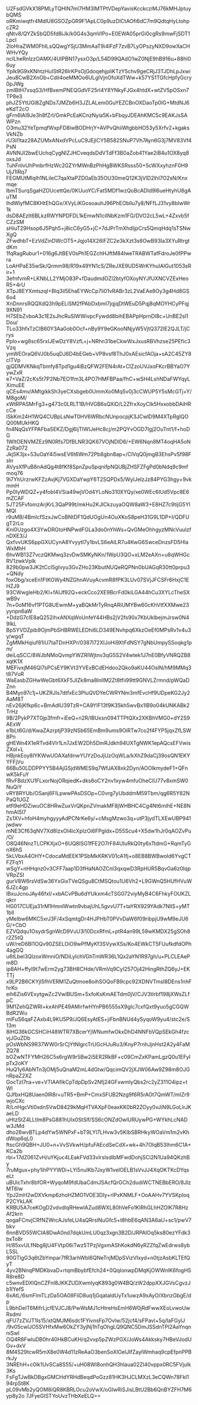 U2FsdGVkX18PMLyTQHIN7ml7HM3IMTPtVDepYavisKcckcziMJ76kMHJptuybQMS
oRKmiwqtfr4MdlU8GSOZpGR9F1ApLC0p9uzDlCtAOfi6dC7m9QdtqHyLtohpcZR2
qNtv8/QYZkSbQD5fd8iJk/k0G4s3qmVlPo+E0EWA05prGi0cgRs9mwFjSDT1Lpcl
2IoHraZWM0FhILsQQwgYSjU3MmAaT9i4lFzF7zvB7LyOPszyNXD9owXaCHWHvYQy
ncILheRnlzzOAMX/4UIPBN17ysxO3p/L54D99QAdO1wZ0NjE9hB916u+88hI06uy
YpIk9G9xKNhtzHuIStR26lrKPsOjGdoqehjpliKTzY5chv9geCRjJ3TJDhLpJxwi
Jeu8CwB2XnOb+Cdil4oeMMOo6ULgIVjnOfoXdTWw+k57YS1TGfcHpfyGcry0pJWg
zmIBtH7xsqS3/HfBxemPNEQGdVF25rI4Y8YNkyFJGx4htdX+wtZV5pOSxn7TP8e3
phJZ5YtUGl8ZgNDs7JMZb6H3JZLALem0GuYEZCBnOXDaoTp0IG+MtdNJ6eKdT2cO
gFrn6lAI9Je3h8fZrl/GmkPcEaKCnzNyia5K+bFbqyJDEAhKMC5c9EAKJsSAWPzn
O3mu32YeTpmqfWxpFD8iwBODHrjY+AVPvQhiiWtgbbHO53y5Xrfv2+kgaksVkNZb
rU3iI1taz28AZUMxANxdVPcLuC9JEjlCY5B582SNuP7Vh7Ayn6G3j7MV83Vf4PsN
AVNNJI2bwEUchqCygNIZJHCveqdsDdVTdFf3B0aZob41Yae2iB4u1OX8yq8oxsJd
TuhFnlvUhPmbrfHzWc2GZYrMWnBzPhHgBWKSRsss50+5cWXxyhznF0H9UjJ1IRq7
FEGMUtMIqlh1NLileC7qaXtaPZD0aEb35OU30meQ12K3jVlD2lhI7O2sN/Knxmqe
lbmTSurqSgaHZOUcettQe/0KUuoYC/Fat5MDf1wzQoBcADId9l6ueHtyhU8gAuTM
lhdWlyfMC8KHtEhQGx/XVyLiKGosoauhJ96PhEObllu7y8/NFfLJ31vy8bIwWr1k
dsD8AEzlt6BLkzRWYNPDFDL1kEmwN1cilNbKzm1FG/DVO2cL5wL+4Zxvb5fCZzSM
sHiuT29Hsop6J5Pqh5+j8icC6yG5+jC+7dJPrTmXhdIjpCrs5QmqHdq1sTSNwXgQ
ZFwdhbT+EzVdZinDWcOT5+Jqjo14X26lFZC2e3kXzt3s6OwB93Ia3XYuRtrgtdKm
1fqRagRubur1+016g6JtBEV0sPh1EGZchHJftM84lweTRABWTafFdroJe0fPPwra
LoAHPaE35wSk/Qrmm98/R19x49YN1cS/ZReJXE9UD5WrKYhuIAIGut1053sRir+1
3efnfvmR+LKNbLL2YMjO83P+fDaudmdOZl2btyfOXoyNYJfUXNCVZExHeoR5+4rU
XTpJ8EYXmtszqI+Blq3il5EhaEYWcCp7li01vRABr3zL2VaEAe8Oy3g4Hd8GS6o4
XnDnnrsRQQXdQ3h9pELiSM2fPAbDxbmI7jqjqDtWEuD5Pqj8qMOYHCyPFqj9XN91
H7SEbZvboA3c1E2sJhcRuSlWWivpcFywdd8bihEBAPpHprnDl8c+UnBE2sl1Dou/
TLo33hfxTzCIB60Y3Aa0ob0Ocf+nBy9Y9eGKooNNjyW5VjtQ372lE2QJLT/jCrys
PpIo+wg8sc65rxIJEwDzY8VzfL+j+NRhn31beCkwWxJxusRBVhzse25PEfic3Vzq
ymWEOraQ6VJ0b5uqDJ6D4bEGeb+VP8vsf8ThJ0xAEsicfAOja+sA2C45ZY8clTVp
gjQDMVKNkqTbmfy8Tpd1gu4iBzQFW2FEN4rAt+CIZzoUVJxoFKcrBBYaO7YywZxR
e7+VaZ/2cKs5t7P2Nb7EO1fm3L4PO7HMFBPaa/fhC+wSH4LshNDaFWYqyLXimuEE
qCEs4mv/AMtgikkSh3yeCXsbgeb0UmmXo0Mq5v0j3cCWUP5Y5sMcGTj+Y/M8goM/
xWtRPASMrFg3+g473c0LRLT1B/HVGB6sQXiD/L2ZfrxXoyCIk5HxxobbDAiHRcCe
lSkKm24H1WQ4CUBpLsNwT0HV6WRbcNUnpocpjK3JCwlD9M4XTpRglQOQ00MUkHKQ
fn4NqQsYFPAFbaSEKZ/Dgj6ijTIWIJeHc8cj/m2PQYvOGD7Igj2OuTnt1/f+hoDG
1WItOENVMZEz9N0Rfs7DfBLNR3QK67VOjNDlD6/+EW6Nqn8MT4oqHA5oNZzRa072
Jkj5K3jx+53uOaY4i5wsEV6t6Wm72Pb8gbn8ap+/ClVqQ0jmgB3EhsPvSf98Fsln
AVysXfPuB8nAdQg4t8fKf8SpnZpuSpqnifpNQUBjZHSFZFgPd0bNdq9c9mfmoq76
9i7YhUrzrwKFZzAvjKj7VGXDaYwpY6T2SQPDx5/WylJelzJz84PYG3hgy+9vkmmH
Pp0IyWDQZ+y4fobI4VSia49wjVOd4YLoNo310XYQy/xe0WEc6IUd5Vpc8E6mZCAF
5JT25FvfomzArjKrL3QaP99t/mkHu2KJlCkzuyaOQW8aW3+E8HZ7c9tijG5YlMQl
r9uMB/4BmIcfSzxJwCoBNtDF1QdUOgUn4OuXKoS8peH31G9L1DP+I/QDFUgT2rLo
Kni0Uzgo4X3YwDRGtoHNPwdFGLa3do0nYhWs+QvGMeOhhgyzMNcVuulzfnDXE3/J
QxfvvUKS6ppGXUCynA8YvyytI7y1bvLS6eAILR7u4KwG6SwceDnzsFD5HlaWxMhH
6hvWB13Z7vczQKMwq3zvDwSMKyNKn/1WpU3QO+xLM2eAXn+u8qWHGcRV1zwkVplk
829b0pw3JK2tCcI5gIvyu3GvZHo23KbutNUQeRQPNn0bUAGqR30tt0prpu3+QNdy
foxObg/xceEn1FtKOWy4NZGhnAVuyAcvmR8fPK3LUv07SVjJFCSFr6HxjC1EHZJ9
93CWwgleHb2/Kl+fAIJf92Q+eckCco2XE9BcrFd0kiLGA44hCu3XYLcTheSXwB9v
7n+0oM16vf1PTG8UEwmM+yaBQkMrTyRnqARiUMYBw60cKhVtfXXMwe23yynpn6aW
+DdzG7cIE8aQ252ihxANXqWoUnfeY44HBs2jV2fs90x7KbUklbejmJrsw0N49IkL
BpSYVDZpib9OjmPbSHBRWELEDhi6LD349ENvhpq6XkzOeEf0MPsRv1v4u3y/wgqT
ZgMMkHqiuf81iU7taTDnHXPr/0387l72XIJoHi9XtFdNSY7gNbUmpySSoqkg1pm/
deiLqSCC/8WJbNMoQvmpYWZRIWjtnv3qG5S2V4wtek1J7nE0BfyVNRQZB8xqtK1X
MEFivxjM46QI7sPCsEY9KVt3YVExBCdEHdoo2Qko9aKU44OslN/hM9MMq3t87VuR
WaEasbZGHwWeGbt6XkF5JIZk8ma8lnlIM2Zt8tfii99tt9GNVLZrmnd/pWQaDZnn
B4Myo97c1j+UKZRJIs7dtfxEc3PluQVDYeCWRYNm3mfEvcHf9UDpeKG2Jy2AaM8T
nEv26jKfkp6c+BmAdIU39TzR+CA9YlF13f9K35kh5wvBx1lB9o04kUNKABk2TrHz
9B/2PykP7XT0jp3fmfr+iEeQ+n2R/IBUxsn094TTPtQXx2XKBhVMG0+dY2S9AExW
e1bLt6G/d/KwaZAzrptjP39zNSb65EmBm9ums9OiRTw7co2f4FYP5jqxZfLSW8Pn
gHEWn4X1eRTvd4Vlr1Ln7JxEW2Dh5DmRJdkh94UXTgNWK1epAQcsEFVwisZXol+L
HBjnkEoy8IYKWwUOAXafdnwYUYzDoJjUzOqWLa/kXhZ9daCj39osQN1EKYYFFjVu
66Bu50LDDPPYY5B4AjGSjdWMES9q7WfJAX8xk2Dyn/AOOlkmydeF1+QFnwK5kFuY
fRvFBdzXU1FLxorNojORqiedK+dks6oCY2nv1xyw4mfuOheClU77v8xmSW0NuQiY
vRY8RYUb/OSanj6FILpwwPAsDSOp+C0vrg7yUbddmM59Tbm/qg6R5Y82NPaQ1UGZ
etfl9eHDZiwuOC8HRwZuxVrQKpnZVmakMF8jWHBHC4Cg4Nt6mlhE+NE8NhmAI5l7
Zs1XV+hfoH4myhgyyyAdPCNrKe6y/+cMsgMzwo3q+utP3jydTLXEwUBP941jwdwv
mNE3Cf63qNV7Xd8IzxOI4icXpIzOi6FPgldx+D55Scu4+X5dw1hJr0qAOZvPu/O/
O8Q46NnzTLCPKXjxO+6UQ8ISG1fFE2O7rF84UIuRkQ0ty6xTtdmG+RqmTyGnX6hS
5kLVbxA4OHY+CdocaMdEEK1PSbMkKRKV01cA1fj+o8EB8BWBwoId6YvgCTFZFqYl
wSgY+nHHqnz0v3CFF7aap1D3fHaNAOZCnl3qxqwD3RpHUR5BqvGa6z0IqpVRpZSl
gurV8W6rsVdSw36YxGixTVeQSgu8CtMSQtou1U6Vh2+L9GWnQ5HUfHVuW6JZc4gp
lBxuJcnoJAy46fxl/+xbACvPBu6dYUkxm4cTSG072viyMyB4C6FhkyFOUKZLqkrr
HG017CUEja31rM1HmnlWwtn9vbajUhL5gvvU7T+taYRX929YAdk7NlIS+yMT1bIl
yMelbw6MKC5xrJ3F/4xSqmtgDr4HJPHbT0PVvDaW6f09ribpjU9wM9eJU6G/+CbO
EZVQdqu1OsydrSgnWcD9VuU3l10DcxRfmL+ptR4an99L59wKMDX25gSOh8r2Z5tQ
uW/reD6BI1OQv90ZSELOiO9wPfMyKf3SVywXSs/Ko4EWkCT5FUufkdfdOPh4agGQ
u6tLbeI3QlzoxWmniO/NDiLyIchVGhTmWR36L1Qx2aYN1R97gh/u+PLCLEAePm8D
ip8AH+ffyI9t7wErm2yg73BH8CHde/VRmVq9CyI257Oj42HingRthZQ6yJ+EKTTj
x9LP2B6CKYjl5fhVERM1ZuQtmoe8oihSOQoFB9cpc92XDNVTmsI8DEns1nhFhrKo
eih6Zis6VExytgwZc2VwlBUSm+5xfoKsKmAETdm0jV/CJV3tIrbf198jXWsZLfpC
9M1ZehQZWRI+kxAhPE49AMirfwHYnPB6555sX9gIc7cxfQxt9yuo5gCGQWBdR2Wu
mlFuS6qaFZAxb4L9KU5P9/JQ6EsyAtES+jiFbnBNUd4ySyqoW9yu4/stc2e/S13m
8lHG36kGCSHCiH48WTR7XBcerYjWNumfwOkxDhD4NNFbVQpSEkGh4fzcvjJGuZDb
pOsWbNS9R37WW0rSrCjYtNlgrcTrUGcHJuRu3/KnyP7rnhJjnHst2A2y4FaMZQ78
bOZwNTFYMH26C5s6rgW9r5Bw2i5ER2RkBF+c09CmZxKPamLgzQ0u1EFyIpTx2oKY
HuQ1y6AbNTn3jOMj5uQnaM2mL4dGtw/QqcimQV2jXJW06Aw9Z98m8OJGnRpaZ2XZ
GocTzI7na+ve+VTlAAfikCpTdpDpSv2Nfj24GFxwmlyQbs2rc2yZ311O4ipz+tWI
QJfbxHQ8Uaen0lR8r+uTR5+BmP+CmxSFUB2Nzg9f6R5rAOt7QmWT/mIZr9wjoCXc
R/LnHgcVti0xdnSVwD8429kMqHTVAXpF0eaxKK0bR2ZOyy0vJiN9LGoLlrJKaeLD
uHtzStZ4LLtlm8PsG881hUlx0StSlf/SS6cONZdOwlURUywPG+WYkhLcNADw3JMd
dho26wvBTLp4dYw5WNPxF+bT9LYl7LHvw3v5KIbSBRHkyWOaVm1m2vKhdWop6qL0
ftscGh9QBH+JU0+n+VvSVkwH/pfuFAEcdSeCdX+wk+4h7OlqB53Ihm6C1A+KCa2b
rbi+17dZ061ZvH/uYKjuc4LEakFVd33vIrsIsdIbMFwdDohjSCi2N1Ua94QKzhBy
7ruMgux+phy1ihPYYWDi+LYi5nulKb7JxyW1veIOELB1sVvJJ4XqOKTKcDYqseLt
uBUicTxhr8bfOR+WyqoM9fdUbaCdmJSAcfQrGCh2dudiWCTNEBbERO/8JlzMT6Iw
YpJ2mH2wDXVkmp6zhoHZMO1VOE3DIy+rlPxKNMLF+OoAAHv7YVSKpIoqP2CYkLAK
KRBU5A7ceKOgD2vdvdIqRHewlAZud8WXL80hVeFo1KlRhGLhHZOlK7R8HzAf2krn
qogaFCnvjCRfNZWrcAJsfeLU4aQRrslNuGfc5+t8hbE6qAN3A6aU+sc1/pwV7bkv
6nnBVD55WCIA8DwA0nd7dqkUmLU0qz3xgn3B2D/JRPAlOq5ks80ezYFdk3bxTo8r
H/85xvULfNbg8jU4FVtp06iTwz5TPzjVgxmAShKokdN6yRZZfqZwEdrws8ybL5SL
90GTlgG3q6tZbYmpar7fR3arhWbI6QNeTnjMDpSVizVIxyd+n0tjzAsbKLTEfQyT
4yv2BNnqPMDKbvaD+rtqmBbybfEfch24+0QqIonwpDMqKjOWWnlK6fogHSR8re8D
c5wnvEDXlQnCZFnl8JKKZUDXwmIyqK893g0W4BQ/zW2dppXXJGVsCgvzJb1IYefS
6xAtL/6smFlmTLzDa5OA08FliD8uq1jGqataldUyTx1uwzA9xAyO/XbnzGbgE/dp
L9bhDeIT6MifrLjcfEVJCJ8/PwWsMJ1cHtreHsEmH6W0jRdFwwXEoLvwoUwRsdmi
qFU7zZVJT1Is15/xtQMJM6sdc1FYivnsFp7Ovlw/52jcf4/sFPavl+5q/IaFGylJ
/9v05cwlJO5SVHfxMw6OkZY3yjNj1hTqOhgLQ9QNC5DmJSSdnTPl2AaYnqnniSwI
OQ4R8FwluDB0hr40HkBCuKH/q2vvp5pZWzPGX/JoWs4Akksky7HBeVJodUGv+dxV
8M4S29tcwR5mX8e0W4d11zReAaO3benSoXlOelJIfZaylWmhaq9cpEfpnPPBrkJy
3NREhH+c0lk1UvSCa8S55/+uH08WI8onhQH3hlaua02Zl40vppx0RC5FVjulk3Ks
FsFgTJwBkDBgxGMCHdYRHdBeqdPoGzz81HK3HJCLMXzL3eCQWn78Fkl194rpSt8K
pL09vMb2yQOM8iQR8KBRLOcu2oVwX/oGIwRiSJisLBtU2Bb6QnBYZFH7M6yp8y2o
7JFyeGISTYoUvzTHbXeELQ==
